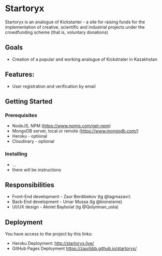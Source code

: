 # Startoryx

Startoryx is an analogue of Kickstarter - a site for raising funds for the implementation of creative, scientific and industrial projects under the crowdfunding scheme (that is, voluntary donations)

## Goals
* Creation of a popular and working analogue of Kickstrater in Kazakhstan

## Features:
* User registration and verification by email

## Getting Started
### Prerequisites
* NodeJS, NPM (https://www.npmjs.com/get-npm)
* MongoDB server, local or remote (https://www.mongodb.com/)
* Heroku - optional
* Cloudinary - optional

### Installing
* ...
* there will be instructions



## Responsibilities

* Front-End development - Zaur Berdibekov (tg @lagmazavr)
* Back-End development - Umar Mussa (tg @bioneisme)
* UI/UX design - Akniet Baybolat (tg @Qolymnan_usta)

## Deployment
You have access to the project by this links:
* Heroku Deployment: http://startoryx.live/
* GitHub Pages Deployment https://zaurbbb.github.io/startoryx/
